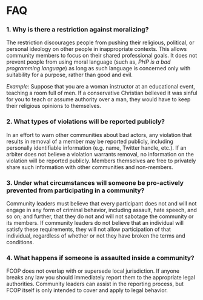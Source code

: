 # FAQ

### 1. Why is there a restriction against moralizing?

The restriction discourages people from pushing their religious, political, or personal ideology on other people in inappropriate contexts. This allows community members to focus on their shared professional goals. It does not prevent people from using moral language (such as, *PHP is a bad programming language*) as long as such language is concerned only with suitability for a purpose, rather than good and evil.

*Example*: Suppose that you are a woman instructor at an educational event, teaching a room full of men. If a conservative Christian believed it was sinful for you to teach or assume authority over a man, they would have to keep their religious opinions to themselves.

### 2. What types of violations will be reported publicly?

In an effort to warn other communities about bad actors, any violation that results in removal of a member may be reported publicly, including personally identifiable information (e.g. name, Twitter handle, etc.). If an arbiter does not believe a violation warrants removal, no information on the violation will be reported publicly. Members themselves are free to privately share such information with other communities and non-members.

### 3. Under what circumstances will someone be pro-actively prevented from participating in a community?

Community leaders must believe that every participant does not and will not engage in any form of criminal behavior, including assault, hate speech, and so on; and further, that they do not and will not sabotage the community or its members. If community leaders do not believe that an individual will satisfy these requirements, they will not allow participation of that individual, regardless of whether or not they have broken the terms and conditions.

### 4. What happens if someone is assaulted inside a community?

FCOP does not overlap with or supersede local jurisdiction. If anyone breaks any law you should immediately report them to the appropriate legal authorities. Community leaders can assist in the reporting process, but FCOP itself is only intended to cover and apply to legal behavior.
